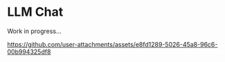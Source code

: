 # LLM Chat

Work in progress...


https://github.com/user-attachments/assets/e8fd1289-5026-45a8-96c6-00b994325df8

